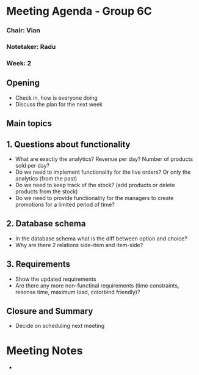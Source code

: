 # Meeting Agenda - Group 6C

### Chair: Vian
### Notetaker: Radu
### Week: 2

## **Opening**
- Check in, how is everyone doing
- Discuss the plan for the next week

## **Main topics**
## 1. Questions about functionality
- What are exactly the analytics? Revenue per day? Number of products sold per day?
- Do we need to implement functionality for the live orders? Or only the analytics (from the past)
- Do we need to keep track of the stock? (add products or delete products from the stock)
- Do we need to provide functionality for the managers to create promotions for a limited period of time?

## 2. Database schema
- In the database schema what is the diff between option and choice?
- Why are there 2 relations side-item and item-side?

## 3. Requirements
- Show the updated requirements
- Are there any more non-functinal requirements (time constraints, resonse time, maximum load, colorbind friendly)?

## **Closure and Summary**
- Decide on scheduling next meeting

# Meeting Notes
- 


